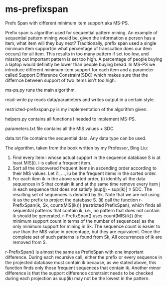# ms-prefixspan
Prefx Span with different minimum item support aka MS-PS.

Prefix span is algorithm used for sequential pattern mining. An example of sequential pattern mining would be, given the information a person has a item, what item will they buy next? Traditionally, prefix span used a single minimum item support(in what percentage of transcation does our item occurs) for all item. This results in too many pattern if set too low, and missing out important pattern is set too high. A percentage of people buying a laptop would definitly be lower than people buying bread. In MS-PS we introduce different minimum item support for each item and a parameter called Support Difference Constraint(SDC) which makes sure that the differnce between support of two items isn't too high. 

ms-ps.py runs the main algorithm.

read-write.py reads data/parameters and writes output in a certain style. 

restricted-prefixspan.py is my implementation of the algorithm given.

helpers.py contains all functions I needed to implement MS-PS.

parameters.txt file contains all the MIS values + SDC.

data.txt file contains the sequential data. Any data type can be used.



The algorithm, taken from the book written by my Professor, Bing Liu:

1. Find every item i whose actual support in the sequence database S is at
least MIS(i). i is called a frequent item.
2. Sort all the discovered frequent items in ascending order according to
their MIS values. Let i1, …, iu be the frequent items in the sorted order.
3. For each item ik in the above sorted order,
(i) identify all the data sequences in S that contain ik and at the same
time remove every item j in each sequence that does not satisfy
|sup(j) – sup(ik)| ≤ SDC. The resulting set of sequences is denoted by Sk.
Note that we are not using ik as the prefix to project the database S.
(ii) call the function r-PrefixSpan(ik, Sk, count(MIS(ik))) (restricted PrefixSpan),
which finds all sequential patterns that contain ik, i.e., no
pattern that does not contain ik should be generated. r-PrefixSpan()
uses count(MIS(ik)) (the minimum support count in terms of the
number of sequences) as the only minimum support for mining in Sk.
The sequence count is easier to use than the MIS value in percentage,
but they are equivalent. Once the complete set of such patterns
is found from Sk, All occurrences of ik are removed from S.

r-PrefixSpan() is almost the same as PrefixSpan with one important difference.
During each recursive call, either the prefix or every sequence in the
projected database must contain ik because, as we stated above, this function
finds only those frequent sequences that contain ik. Another minor difference
is that the support difference constraint needs to be checked during
each projection as sup(ik) may not be the lowest in the pattern.
